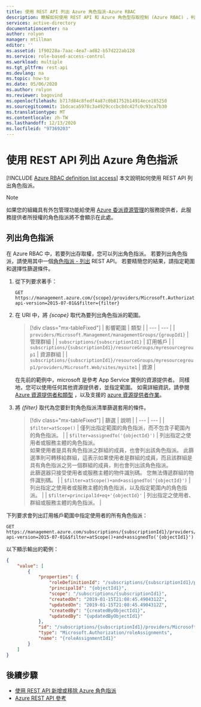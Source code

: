 ```yaml
---
title: 使用 REST API 列出 Azure 角色指派-Azure RBAC
description: 瞭解如何使用 REST API 和 Azure 角色型存取控制 (Azure RBAC) ，判斷使用者、群組、服務主體或受控識別有哪些資源可以存取哪些資源。
services: active-directory
documentationcenter: na
author: rolyon
manager: mtillman
editor: ''
ms.assetid: 1f90228a-7aac-4ea7-ad82-b57d222ab128
ms.service: role-based-access-control
ms.workload: multiple
ms.tgt_pltfrm: rest-api
ms.devlang: na
ms.topic: how-to
ms.date: 05/06/2020
ms.author: rolyon
ms.reviewer: bagovind
ms.openlocfilehash: b717d84c8fedf4a87c0b81752b14914ece185250
ms.sourcegitcommit: 1bdcaca5978c3a4929cccbc8dc42fc0c93ca7b30
ms.translationtype: MT
ms.contentlocale: zh-TW
ms.lasthandoff: 12/13/2020
ms.locfileid: "97369203"
---
```

# <a name="list-azure-role-assignments-using-the-rest-api"></a>使用 REST API 列出 Azure 角色指派

[!INCLUDE [Azure RBAC definition list access](../../includes/role-based-access-control-definition-list.md)] 本文說明如何使用 REST API 列出角色指派。

> [!NOTE]
> 如果您的組織具有外包管理功能給使用 [Azure 委派資源管理](../lighthouse/concepts/azure-delegated-resource-management.md)的服務提供者，此服務提供者所授權的角色指派將不會顯示在此處。

## <a name="list-role-assignments"></a>列出角色指派

在 Azure RBAC 中，若要列出存取權，您可以列出角色指派。 若要列出角色指派，請使用其中一個[角色指派 - 列出](/rest/api/authorization/roleassignments/list) REST API。 若要精簡您的結果，請指定範圍和選擇性篩選條件。

1. 從下列要求著手：

    ```http
    GET https://management.azure.com/{scope}/providers/Microsoft.Authorization/roleAssignments?api-version=2015-07-01&$filter={filter}
    ```

1. 在 URI 中，將 *{scope}* 取代為要列出角色指派的範圍。

    > [!div class="mx-tableFixed"]
    > | 影響範圍 | 類型 |
    > | --- | --- |
    > | `providers/Microsoft.Management/managementGroups/{groupId1}` | 管理群組 |
    > | `subscriptions/{subscriptionId1}` | 訂用帳戶 |
    > | `subscriptions/{subscriptionId1}/resourceGroups/myresourcegroup1` | 資源群組 |
    > | `subscriptions/{subscriptionId1}/resourceGroups/myresourcegroup1/providers/Microsoft.Web/sites/mysite1` | 資源 |

    在先前的範例中，microsoft 是參考 App Service 實例的資源提供者。 同樣地，您可以使用任何其他資源提供者，並指定範圍。 如需詳細資訊，請參閱 [Azure 資源提供者和類型](../azure-resource-manager/management/resource-providers-and-types.md) ，以及支援的 [azure 資源提供者作業](resource-provider-operations.md)。  
     
1. 將 *{filter}* 取代為您要針對角色指派清單篩選套用的條件。

    > [!div class="mx-tableFixed"]
    > | 篩選 | 說明 |
    > | --- | --- |
    > | `$filter=atScope()` | 僅列出指定範圍的角色指派，而不包含子範圍內的角色指派。 |
    > | `$filter=assignedTo('{objectId}')` | 列出指定之使用者或服務主體的角色指派。<br/>如果使用者是具有角色指派之群組的成員，也會列出該角色指派。 此篩選準則可轉移給群組，這表示如果使用者是群組的成員，而且該群組是具有角色指派之另一個群組的成員，則也會列出該角色指派。<br/>此篩選器只接受使用者或服務主體的物件識別碼。 您無法傳遞群組的物件識別碼。 |
    > | `$filter=atScope()+and+assignedTo('{objectId}')` | 列出指定之使用者或服務主體的角色指派，以及指定範圍內的角色指派。 |
    > | `$filter=principalId+eq+'{objectId}'` | 列出指定之使用者、群組或服務主體的角色指派。 |

下列要求會列出訂用帳戶範圍中指定使用者的所有角色指派：

```http
GET https://management.azure.com/subscriptions/{subscriptionId1}/providers/Microsoft.Authorization/roleAssignments?api-version=2015-07-01&$filter=atScope()+and+assignedTo('{objectId1}')
```

以下顯示輸出的範例：

```json
{
    "value": [
        {
            "properties": {
                "roleDefinitionId": "/subscriptions/{subscriptionId1}/providers/Microsoft.Authorization/roleDefinitions/2a2b9908-6ea1-4ae2-8e65-a410df84e7d1",
                "principalId": "{objectId1}",
                "scope": "/subscriptions/{subscriptionId1}",
                "createdOn": "2019-01-15T21:08:45.4904312Z",
                "updatedOn": "2019-01-15T21:08:45.4904312Z",
                "createdBy": "{createdByObjectId1}",
                "updatedBy": "{updatedByObjectId1}"
            },
            "id": "/subscriptions/{subscriptionId1}/providers/Microsoft.Authorization/roleAssignments/{roleAssignmentId1}",
            "type": "Microsoft.Authorization/roleAssignments",
            "name": "{roleAssignmentId1}"
        }
    ]
}
```

## <a name="next-steps"></a>後續步驟

- [使用 REST API 新增或移除 Azure 角色指派](role-assignments-rest.md)
- [Azure REST API 參考](/rest/api/azure/)
